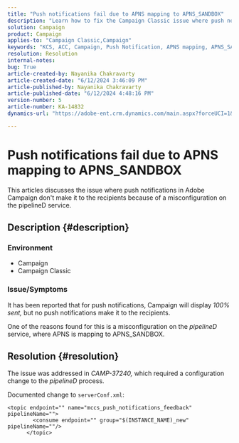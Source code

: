 ```yaml
---
title: "Push notifications fail due to APNS mapping to APNS_SANDBOX"
description: "Learn how to fix the Campaign Classic issue where push notifications display 100% sent, but no push notifications make it to recipients."
solution: Campaign
product: Campaign
applies-to: "Campaign Classic,Campaign"
keywords: "KCS, ACC, Campaign, Push Notification, APNS mapping, APNS_SANDBOX"
resolution: Resolution
internal-notes: 
bug: True
article-created-by: Nayanika Chakravarty
article-created-date: "6/12/2024 3:46:09 PM"
article-published-by: Nayanika Chakravarty
article-published-date: "6/12/2024 4:48:16 PM"
version-number: 5
article-number: KA-14832
dynamics-url: "https://adobe-ent.crm.dynamics.com/main.aspx?forceUCI=1&pagetype=entityrecord&etn=knowledgearticle&id=c37bbfdf-d228-ef11-840b-0022480a40c2"

---
```

# Push notifications fail due to APNS mapping to APNS_SANDBOX


This articles discusses the issue where push notifications in Adobe Campaign don't make it to the recipients because of a misconfiguration on the pipelineD service.

## Description {#description}


### <b>Environment</b>

- Campaign
- Campaign Classic




### <b>Issue/Symptoms</b>

It has been reported that for push notifications, Campaign will display *100% sent,* but no push notifications make it to the recipients.

One of the reasons found for this is a misconfiguration on the *pipelineD* service, where APNS is mapping to APNS_SANDBOX.


## Resolution {#resolution}


The issue was addressed in *CAMP-37240,* which required a configuration change to the *pipelineD* process.

Documented change to `serverConf.xml`:


```
<topic endpoint="" name="mccs_push_notifications_feedback" pipelineName="">
        <consume endpoint="" group="$(INSTANCE_NAME)_new" pipelineName=""/>
      </topic>
```

